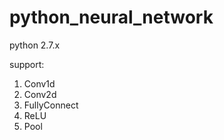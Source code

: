 # python_neural_network

python 2.7.x

support:
1. Conv1d
2. Conv2d
3. FullyConnect
4. ReLU
5. Pool
